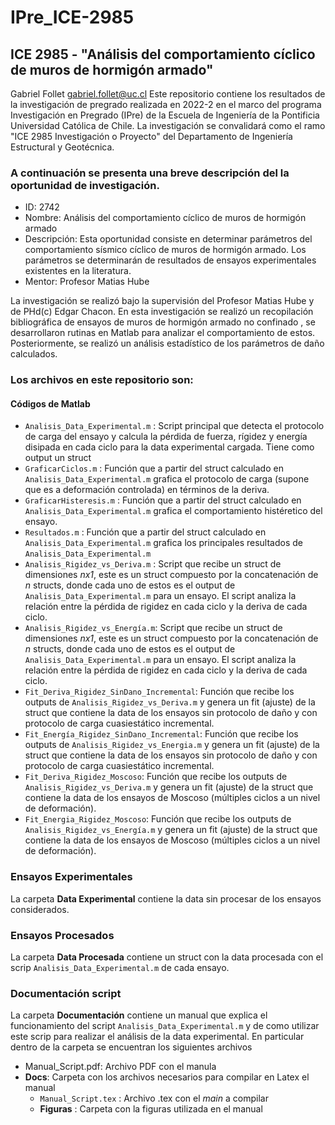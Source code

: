 # IPre_ICE-2985

## ICE 2985 - "Análisis del comportamiento cíclico de muros de hormigón armado"

Gabriel Follet  <gabriel.follet@uc.cl>
Este repositorio contiene los resultados de la investigación de pregrado realizada en 2022-2 en el marco del programa Investigación en Pregrado (IPre) de la Escuela de Ingeniería de la Pontificia Universidad Católica de Chile. La investigación se convalidará como el ramo "ICE 2985 Investigación o Proyecto" del Departamento de Ingeniería Estructural y Geotécnica.

### A continuación se presenta una breve descripción del la oportunidad de investigación.

- ID:  	          2742
- Nombre:         Análisis del comportamiento cíclico de muros de hormigón armado
- Descripción:    Esta oportunidad consiste en determinar parámetros del comportamiento sísmico cíclico de muros de hormigón armado. Los parámetros se determinarán de                   resultados de ensayos experimentales existentes en la literatura.
- Mentor:         Profesor Matias Hube


La investigación se realizó bajo la supervisión del Profesor Matias Hube y de PHd(c) Edgar Chacon.
En esta investigación se realizó un recopilación bibliográfica de ensayos de muros de hormigón armado no confinado , se desarrollaron rutinas en Matlab para analizar el comportamiento de estos. Posteriormente, se realizó un análisis estadístico de los parámetros de daño calculados.

### Los archivos en este repositorio son: 

#### Códigos de Matlab
 
 - `Analisis_Data_Experimental.m` : Script principal que detecta el protocolo de carga del ensayo y calcula la pérdida de fuerza, rígidez y energía disipada en cada                                       ciclo para la data experimental cargada. Tiene como output un struct
 - `GraficarCiclos.m`             : Función que a partir del struct calculado en `Analisis_Data_Experimental.m` grafica el protocolo de carga (supone que es a                                             deformación controlada) en términos de la deriva.
 - `GraficarHisteresis.m`         : Función que a partir del struct calculado en `Analisis_Data_Experimental.m` grafica el comportamiento histéretico del ensayo.
 - `Resultados.m`                 : Función que a partir del struct calculado en `Analisis_Data_Experimental.m` grafica los principales resultados de                                                   `Analisis_Data_Experimental.m`
 - `Analisis_Rigidez_vs_Deriva.m` : Script que recibe un struct de dimensiones *nx1*, este es  un struct compuesto por la concatenación de *n* structs, donde cada uno                                       de estos es el output de `Analisis_Data_Experimental.m` para un ensayo. El script analiza la relación entre la pérdida de                                           rigidez en cada ciclo y la deriva de cada ciclo.
 - `Analisis_Rigidez_vs_Energía.m`: Script que recibe un struct de dimensiones *nx1*, este es un struct compuesto por la concatenación de *n* structs, donde cada                                         uno de estos es el output de  `Analisis_Data_Experimental.m` para un ensayo. El script analiza la relación entre la pérdida de                                       rigidez en cada ciclo y la deriva de cada ciclo.
 - `Fit_Deriva_Rigidez_SinDano_Incremental`:  Función que recibe los outputs de `Analisis_Rigidez_vs_Deriva.m` y genera un fit (ajuste) de  la struct que contiene la data de los ensayos sin protocolo de daño y con protocolo de carga cuasiestático incremental.
 - `Fit_Energía_Rigidez_SinDano_Incremental`:  Función que recibe los outputs de `Analisis_Rigidez_vs_Energia.m` y genera un fit (ajuste) de  la struct que contiene la data de los ensayos sin protocolo de daño y con protocolo de carga cuasiestático incremental.
 - `Fit_Deriva_Rigidez_Moscoso`:  Función que recibe los outputs de `Analisis_Rigidez_vs_Deriva.m` y genera un fit (ajuste) de  la struct que contiene la data de los ensayos de Moscoso (múltiples ciclos a un nivel de deformación).
 - `Fit_Energia_Rigidez_Moscoso`:  Función que recibe los outputs de `Analisis_Rigidez_vs_Energía.m` y genera un fit (ajuste) de  la struct que contiene la data de los ensayos de Moscoso (múltiples ciclos a un nivel de deformación).
 
 ### Ensayos Experimentales
 
 La carpeta **Data Experimental** contiene la data sin procesar de los ensayos considerados.
 
 ### Ensayos Procesados

 La carpeta **Data Procesada** contiene un struct con la data procesada con el scrip `Analisis_Data_Experimental.m` de cada ensayo.
 
 ### Documentación script ##
 La carpeta **Documentación** contiene un manual que explica el funcionamiento del script `Analisis_Data_Experimental.m` y de como utilizar este scrip para realizar el análisis de la data experimental. 
 En particular dentro de la carpeta se encuentran los siguientes archivos
 - Manual_Script.pdf: Archivo PDF con el manula
 - **Docs**: Carpeta con los archivos necesarios para compilar en Latex el manual
    - `Manual_Script.tex` : Archivo .tex con el *main* a compilar 
    - **Figuras** : Carpeta con la figuras utilizada en el manual
